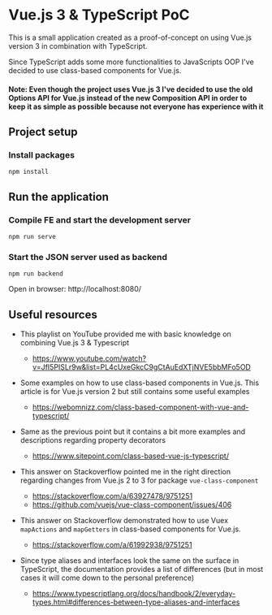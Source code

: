 # Vue.js 3 & TypeScript PoC
This is a small application created as a proof-of-concept on using Vue.js version 3 in combination with TypeScript.

Since TypeScript adds some more functionalities to JavaScripts OOP I've decided to use class-based components for Vue.js.

#### Note: Even though the project uses Vue.js 3 I've decided to use the old Options API for Vue.js instead of the new Composition API in order to keep it as simple as possible because not everyone has experience with it

## Project setup
### Install packages
```
npm install
```

## Run the application
### Compile FE and start the development server
```
npm run serve
```

### Start the JSON server used as backend
```
npm run backend
```

Open in browser: http://localhost:8080/

## Useful resources
- This playlist on YouTube provided me with basic knowledge on combining Vue.js 3 & Typescript
  - https://www.youtube.com/watch?v=JfI5PISLr9w&list=PL4cUxeGkcC9gCtAuEdXTjNVE5bbMFo5OD


- Some examples on how to use class-based components in Vue.js. This article is for Vue.js version 2 but still contains some useful examples
  - https://webomnizz.com/class-based-component-with-vue-and-typescript/


- Same as the previous point but it contains a bit more examples and descriptions regarding property decorators
  - https://www.sitepoint.com/class-based-vue-js-typescript/


- This answer on Stackoverflow pointed me in the right direction regarding changes from Vue.js 2 to 3 for package `vue-class-component`
  - https://stackoverflow.com/a/63927478/9751251
  - https://github.com/vuejs/vue-class-component/issues/406


- This answer on Stackoverflow demonstrated how to use Vuex `mapActions` and `mapGetters` in class-based components for Vue.js.
  - https://stackoverflow.com/a/61992938/9751251


- Since type aliases and interfaces look the same on the surface in TypeScript, the documentation provides a list of differences (but in most cases it will come down to the personal preference)
  - https://www.typescriptlang.org/docs/handbook/2/everyday-types.html#differences-between-type-aliases-and-interfaces
